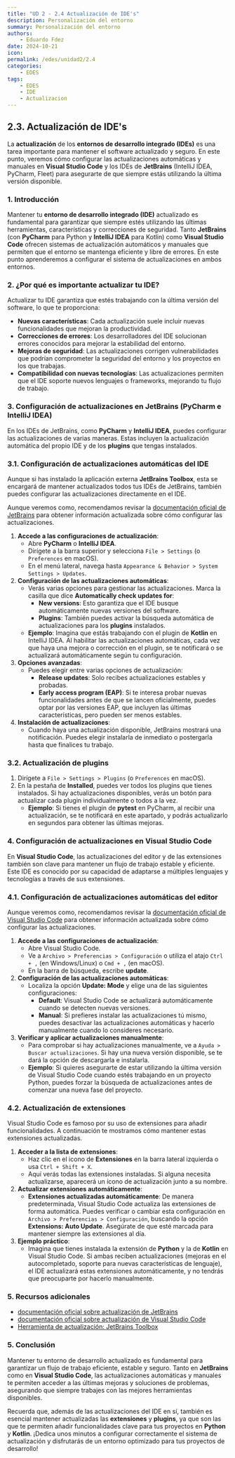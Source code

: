 ```yaml
---
title: "UD 2 - 2.4 Actualización de IDE's"
description: Personalización del entorno
summary: Personalización del entorno
authors:
    - Eduardo Fdez
date: 2024-10-21
icon:   
permalink: /edes/unidad2/2.4
categories:
    - EDES
tags:
    - EDES
    - IDE
    - Actualizacion
---
```


## 2.3. Actualización de IDE's
La **actualización** de los **entornos de desarrollo integrado (IDEs)** es una tarea importante para mantener el software actualizado y seguro. En este punto, veremos cómo configurar las actualizaciones automáticas y manuales en **Visual Studio Code** y los IDEs de **JetBrains** (IntelliJ IDEA, PyCharm, Fleet) para asegurarte de que siempre estás utilizando la última versión disponible.

### 1. Introducción

Mantener tu **entorno de desarrollo integrado (IDE)** actualizado es fundamental para garantizar que siempre estés utilizando las últimas herramientas, características y correcciones de seguridad. Tanto **JetBrains** (con **PyCharm** para Python y **IntelliJ IDEA** para Kotlin) como **Visual Studio Code** ofrecen sistemas de actualización automáticos y manuales que permiten que el entorno se mantenga eficiente y libre de errores. En este punto aprenderemos a configurar el sistema de actualizaciones en ambos entornos.

### 2. ¿Por qué es importante actualizar tu IDE?

Actualizar tu IDE garantiza que estés trabajando con la última versión del software, lo que te proporciona:

- **Nuevas características**: Cada actualización suele incluir nuevas funcionalidades que mejoran la productividad.    
- **Correcciones de errores**: Los desarrolladores del IDE solucionan errores conocidos para mejorar la estabilidad del entorno.    
- **Mejoras de seguridad**: Las actualizaciones corrigen vulnerabilidades que podrían comprometer la seguridad del entorno y los proyectos en los que trabajas.    
- **Compatibilidad con nuevas tecnologías**: Las actualizaciones permiten que el IDE soporte nuevos lenguajes o frameworks, mejorando tu flujo de trabajo.     

### 3. Configuración de actualizaciones en JetBrains (PyCharm e IntelliJ IDEA)

En los IDEs de JetBrains, como **PyCharm** y **IntelliJ IDEA**, puedes configurar las actualizaciones de varias maneras. Estas incluyen la actualización automática del propio IDE y de los **plugins** que tengas instalados.      

### 3.1. Configuración de actualizaciones automáticas del IDE

Aunque si has instalado la aplicación externa **JetBrains Toolbox**, esta se encargará de mantener actualizados todos tus IDEs de JetBrains, también puedes configurar las actualizaciones directamente en el IDE.   

Aunque veremos como, recomendamos revisar la [documentación oficial de JetBrains](https://www.jetbrains.com/help/idea/update.html) para obtener información actualizada sobre cómo configurar las actualizaciones.  

1. **Accede a las configuraciones de actualización**:  
     - Abre **PyCharm** o **IntelliJ IDEA**.  
     - Dirígete a la barra superior y selecciona `File > Settings` (o `Preferences` en macOS).  
     - En el menú lateral, navega hasta `Appearance & Behavior > System Settings > Updates`.  
2. **Configuración de las actualizaciones automáticas**:  
     - Verás varias opciones para gestionar las actualizaciones. Marca la casilla que dice **Automatically check updates for**:  
        - **New versions**: Esto garantiza que el IDE busque automáticamente nuevas versiones del software.  
        - **Plugins**: También puedes activar la búsqueda automática de actualizaciones para los **plugins** instalados.  
     - **Ejemplo**: Imagina que estás trabajando con el plugin de **Kotlin** en IntelliJ IDEA. Al habilitar las actualizaciones automáticas, cada vez que haya una mejora o corrección en el plugin, se te notificará o se actualizará automáticamente según tu configuración.  
3. **Opciones avanzadas**:  
     - Puedes elegir entre varias opciones de actualización:  
        - **Release updates**: Solo recibes actualizaciones estables y probadas.  
        - **Early access program (EAP)**: Si te interesa probar nuevas funcionalidades antes de que se lancen oficialmente, puedes optar por las versiones EAP, que incluyen las últimas características, pero pueden ser menos estables.  
4. **Instalación de actualizaciones**:  
     - Cuando haya una actualización disponible, JetBrains mostrará una notificación. Puedes elegir instalarla de inmediato o postergarla hasta que finalices tu trabajo.  

### 3.2. Actualización de plugins

1. Dirígete a `File > Settings > Plugins` (o `Preferences` en macOS).  
2. En la pestaña de **Installed**, puedes ver todos los plugins que tienes instalados. Si hay actualizaciones disponibles, verás un botón para actualizar cada plugin individualmente o todos a la vez.  
     - **Ejemplo**: Si tienes el plugin de **pytest** en PyCharm, al recibir una actualización, se te notificará en este apartado, y podrás actualizarlo en segundos para obtener las últimas mejoras.  

### 4. Configuración de actualizaciones en Visual Studio Code

En **Visual Studio Code**, las actualizaciones del editor y de las extensiones también son clave para mantener un flujo de trabajo estable y eficiente. Este IDE es conocido por su capacidad de adaptarse a múltiples lenguajes y tecnologías a través de sus extensiones.

### 4.1. Configuración de actualizaciones automáticas del editor

Aunque veremos como, recomendamos revisar la [documentación oficial de Visual Studio Code](https://code.visualstudio.com/updates/) para obtener información actualizada sobre cómo configurar las actualizaciones.

1. **Accede a las configuraciones de actualización**:  
     - Abre Visual Studio Code.  
     - Ve a `Archivo > Preferencias > Configuración` o utiliza el atajo `Ctrl + ,` (en Windows/Linux) o `Cmd + ,` (en macOS).  
     - En la barra de búsqueda, escribe **update**.  
2. **Configuración de las actualizaciones automáticas**:  
     - Localiza la opción **Update: Mode** y elige una de las siguientes configuraciones:  
        - **Default**: Visual Studio Code se actualizará automáticamente cuando se detecten nuevas versiones.  
        - **Manual**: Si prefieres instalar las actualizaciones tú mismo, puedes desactivar las actualizaciones automáticas y hacerlo manualmente cuando lo consideres necesario.  
3. **Verificar y aplicar actualizaciones manualmente**:
     - Para comprobar si hay actualizaciones manualmente, ve a `Ayuda > Buscar actualizaciones`. Si hay una nueva versión disponible, se te dará la opción de descargarla e instalarla.  
     - **Ejemplo**: Si quieres asegurarte de estar utilizando la última versión de Visual Studio Code cuando estés trabajando en un proyecto Python, puedes forzar la búsqueda de actualizaciones antes de comenzar una nueva fase del proyecto.  

### 4.2. Actualización de extensiones

Visual Studio Code es famoso por su uso de extensiones para añadir funcionalidades. A continuación te mostramos cómo mantener estas extensiones actualizadas.

1. **Acceder a la lista de extensiones**:
   - Haz clic en el icono de **Extensiones** en la barra lateral izquierda o usa `Ctrl + Shift + X`.
   - Aquí verás todas las extensiones instaladas. Si alguna necesita actualizarse, aparecerá un ícono de actualización junto a su nombre.
2. **Actualizar extensiones automáticamente**:
   - **Extensiones actualizadas automáticamente**: De manera predeterminada, Visual Studio Code actualiza las extensiones de forma automática. Puedes verificar o cambiar esta configuración en `Archivo > Preferencias > Configuración`, buscando la opción **Extensions: Auto Update**. Asegúrate de que esté marcada para mantener siempre las extensiones al día.
3. **Ejemplo práctico**:
   - Imagina que tienes instalada la extensión de **Python** y la de **Kotlin** en Visual Studio Code. Si ambas reciben actualizaciones (mejoras en el autocompletado, soporte para nuevas características de lenguaje), el IDE actualizará estas extensiones automáticamente, y no tendrás que preocuparte por hacerlo manualmente.

### 5. Recursos adicionales
- [documentación oficial sobre actualización de JetBrains](https://www.jetbrains.com/help/idea/update.html)
- [documentación oficial sobre actualización de Visual Studio Code](https://code.visualstudio.com/updates/)
- [Herramienta de actualización: JetBrains Toolbox](https://www.jetbrains.com/toolbox-app/)


### 5. Conclusión

Mantener tu entorno de desarrollo actualizado es fundamental para garantizar un flujo de trabajo eficiente, estable y seguro. Tanto en **JetBrains** como en **Visual Studio Code**, las actualizaciones automáticas y manuales te permiten acceder a las últimas mejoras y soluciones de problemas, asegurando que siempre trabajes con las mejores herramientas disponibles.

Recuerda que, además de las actualizaciones del IDE en sí, también es esencial mantener actualizadas las **extensiones** y **plugins**, ya que son las que te permiten añadir funcionalidades clave para tus proyectos en **Python** y **Kotlin**. ¡Dedica unos minutos a configurar correctamente el sistema de actualización y disfrutarás de un entorno optimizado para tus proyectos de desarrollo!